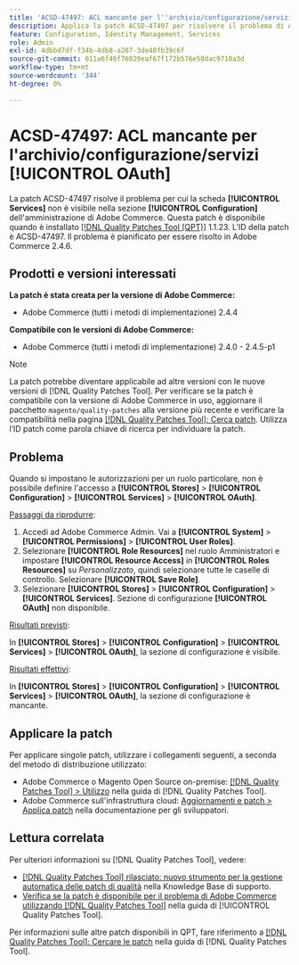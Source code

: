 ```yaml
---
title: 'ACSD-47497: ACL mancante per l''archivio/configurazione/servizi [!UICONTROL OAuth]'
description: Applica la patch ACSD-47497 per risolvere il problema di Adobe Commerce quando vengono impostate le autorizzazioni per un particolare ruolo e non puoi definire l’accesso alla sezione di configurazione.
feature: Configuration, Identity Management, Services
role: Admin
exl-id: 4dbbd7df-f34b-4db8-a207-3de40fb39c6f
source-git-commit: 011a6f46f76029eaf67f172b576e58dac9710a3d
workflow-type: tm+mt
source-wordcount: '344'
ht-degree: 0%

---
```


# ACSD-47497: ACL mancante per l&#39;archivio/configurazione/servizi [!UICONTROL OAuth]

La patch ACSD-47497 risolve il problema per cui la scheda **[!UICONTROL Services]** non è visibile nella sezione **[!UICONTROL Configuration]** dell&#39;amministrazione di Adobe Commerce. Questa patch è disponibile quando è installato [[!DNL Quality Patches Tool (QPT)]](https://experienceleague.adobe.com/en/docs/commerce-operations/tools/quality-patches-tool/quality-patches-tool-to-self-serve-quality-patches) 1.1.23. L’ID della patch è ACSD-47497. Il problema è pianificato per essere risolto in Adobe Commerce 2.4.6.

## Prodotti e versioni interessati

**La patch è stata creata per la versione di Adobe Commerce:**
* Adobe Commerce (tutti i metodi di implementazione) 2.4.4

**Compatibile con le versioni di Adobe Commerce:**
* Adobe Commerce (tutti i metodi di implementazione) 2.4.0 - 2.4.5-p1

>[!NOTE]
>
>La patch potrebbe diventare applicabile ad altre versioni con le nuove versioni di [!DNL Quality Patches Tool]. Per verificare se la patch è compatibile con la versione di Adobe Commerce in uso, aggiornare il pacchetto `magento/quality-patches` alla versione più recente e verificare la compatibilità nella pagina [[!DNL Quality Patches Tool]: Cerca patch](https://experienceleague.adobe.com/tools/commerce-quality-patches/index.html). Utilizza l’ID patch come parola chiave di ricerca per individuare la patch.

## Problema

Quando si impostano le autorizzazioni per un ruolo particolare, non è possibile definire l&#39;accesso a **[!UICONTROL Stores]** > **[!UICONTROL Configuration]** > **[!UICONTROL Services]** > **[!UICONTROL OAuth]**.

<u>Passaggi da riprodurre</u>:

1. Accedi ad Adobe Commerce Admin. Vai a **[!UICONTROL System]** > **[!UICONTROL Permissions]** > **[!UICONTROL User Roles]**.
1. Selezionare **[!UICONTROL Role Resources]** nel ruolo Amministratori e impostare **[!UICONTROL Resource Access]** in **[!UICONTROL Roles Resources]** su _Personalizzato_, quindi selezionare tutte le caselle di controllo. Selezionare **[!UICONTROL Save Role]**.
1. Selezionare **[!UICONTROL Stores]** > **[!UICONTROL Configuration]** > **[!UICONTROL Services]**. Sezione di configurazione **[!UICONTROL OAuth]** non disponibile.

<u>Risultati previsti</u>:

In **[!UICONTROL Stores]** > **[!UICONTROL Configuration]** > **[!UICONTROL Services]** > **[!UICONTROL OAuth]**, la sezione di configurazione è visibile.

<u>Risultati effettivi</u>:

In **[!UICONTROL Stores]** > **[!UICONTROL Configuration]** > **[!UICONTROL Services]** > **[!UICONTROL OAuth]**, la sezione di configurazione è mancante.

## Applicare la patch

Per applicare singole patch, utilizzare i collegamenti seguenti, a seconda del metodo di distribuzione utilizzato:

* Adobe Commerce o Magento Open Source on-premise: [[!DNL Quality Patches Tool] > Utilizzo](/help/tools/quality-patches-tool/usage.md) nella guida di [!DNL Quality Patches Tool].
* Adobe Commerce sull&#39;infrastruttura cloud: [Aggiornamenti e patch > Applica patch](https://experienceleague.adobe.com/docs/commerce-cloud-service/user-guide/develop/upgrade/apply-patches.html) nella documentazione per gli sviluppatori.

## Lettura correlata

Per ulteriori informazioni su [!DNL Quality Patches Tool], vedere:

* [[!DNL Quality Patches Tool] rilasciato: nuovo strumento per la gestione automatica delle patch di qualità](https://experienceleague.adobe.com/en/docs/commerce-operations/tools/quality-patches-tool/quality-patches-tool-to-self-serve-quality-patches) nella Knowledge Base di supporto.
* [Verifica se la patch è disponibile per il problema di Adobe Commerce utilizzando  [!DNL Quality Patches Tool]](/help/tools/quality-patches-tool/patches-available-in-qpt/check-patch-for-magento-issue-with-magento-quality-patches.md) nella guida di [!UICONTROL Quality Patches Tool].


Per informazioni sulle altre patch disponibili in QPT, fare riferimento a [[!DNL Quality Patches Tool]: Cercare le patch](https://experienceleague.adobe.com/tools/commerce-quality-patches/index.html) nella guida di [!DNL Quality Patches Tool].
